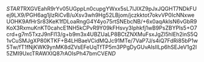 $START$RXGVEahR9rYv05UGppLn0cupgYWxx5sL7lJIXZ9pJxJQGHT7NDkFUej9LX9/PGH6ag1jIzRiCvB/uXsv3wh9Hg52LBjom/jczkktot7okvVP0IcNNxweUOHK9AfHrSr83KeK1fDLoaRngG4Y4yo75rtSNEbcNB/+6x0aqAklsN6vGbR9KoX3RxmuKnKT0cahcE1NH5kCPvR9Y09kFHsvy3Iphkfj1wB9PsZBYPls5+O7crd+g7m5TxzJ9nFl13/g+b9m3x4UBZUaLP8BCtZNXMuFsxJgZl5hlEh2inS5Q1vCuSMJgXP80KTKF+B4LHBaeVCidMQJc91MTe/7VaP7J/s4iQ7FdRi85bP1w5Tw/fT1fNjKWK9ynMK8dZVsEFeUqTfTP5m3PPgDyGUvAlsIILp6hSEJeV1g2l5ZMI9UxcTRAWXIQ87rAOIsPh47bmCV$END$